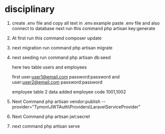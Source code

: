 # disciplinary
1. create .env file and copy all text in .env.example paste .env file and also connect to database next run this command
   php artisan key:generate
   
2. At first run this command
   composer update

3. next migration run command
   php artisan migrate

4. next seeding run command
   php artisan db:seed

   here two table users and employees

   first user:user1@email.com password:password and user:user2@email.com password:password 

   employee table 2 data added employee code 1001,1002

5. Next Command
    php artisan vendor:publish --provider="Tymon\JWTAuth\Providers\LaravelServiceProvider"
	
6. Next Command
   php artisan jwt:secret

7. next command
   php artisan serve